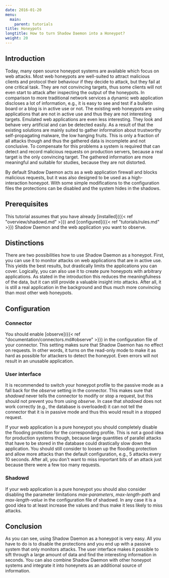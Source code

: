 ```yaml
---
date: 2016-01-20
menu:
  main:
    parent: tutorials
title: Honeypots
longtitle: How to turn Shadow Daemon into a Honeypot?
weight: 20
---
```


## Introduction

Today, many open source honeypot systems are available which focus on web attacks.
Most web honeypots are well-suited to attract malicious clients and protocol their behaviour if they decide to attack, but they fail at one critical task.
They are not convincing targets, thus some clients will not even start to attack after inspecting the output of the honeypots.
In comparison to more traditional network services a dynamic web application discloses a lot of information, e.g., it is easy to see and test if a bulletin board or a blog is in active use or not.
The existing web honeypots are using applications that are not in active use and thus they are not interesting targets.
Emulated web applications are even less interesting.
They look and behave very artificial and can be detected easily.
As a result of that the existing solutions are mainly suited to gather information about trustworthy self-propagating malware, the low hanging fruits.
This is only a fraction of all attacks though and thus the gathered data is incomplete and not conclusive.
To compensate for this problems a system is required that can detect and record malicious requests on production servers, because a real target is the only convincing target.
The gathered information are more meaningful and suitable for studies, because they are not distorted.

By default Shadow Daemon acts as a web application firewall and blocks malicious requests, but it was also designed to be used as a high-interaction honeypot.
With some simple modifications to the configuration files the protections can be disabled and the system hides in the shadows.

## Prerequisites

This tutorial assumes that you have already [installed]({{< ref "overview/shadowd.md" >}}) and [configured]({{< ref "tutorials/rules.md" >}}) Shadow Daemon and the web application you want to observe.

## Distinctions

There are two possibilities how to use Shadow Daemon as a honeypot.
First, you can use it to monitor attacks on web applications that are in active use.
This yields the best results, but drastically limits the applications you can cover.
Logically, you can also use it to create pure honeypots with arbitrary applications.
As stated in the introduction this reduces the meaningfulness of the data, but it can still provide a valuable insight into attacks.
After all, it is still a real application in the background and thus much more convincing than most other web honeypots.

## Configuration

### Connector

You should enable [observe]({{< ref "documentation/connectors.md#observe" >}}) in the configuration file of your connector.
This setting makes sure that Shadow Daemon has no effect on requests.
In other words, it turns on the read-only mode to make it as hard as possible for attackers to detect the honeypot.
Even errors will not result in an unusable application.

### User interface

It is recommended to switch your honeypot profile to the passive mode as a fall back for the *observe* setting in the connector.
This makes sure that *shadowd* never tells the connector to modify or stop a request, but this should not prevent you from using *observe*.
In case that *shadowd* does not work correctly (e.g., the database is overloaded) it can not tell the connector that it is in passive mode and thus this would result in a stopped request.

If your web application is a pure honeypot you should completely disable the flooding protection for the corresponding profile.
This is not a good idea for production systems though, because large quantities of parallel attacks that have to be stored in the database could drastically slow down the application.
You should still consider to loosen up the flooding protection and allow more attacks than the default configuration, e.g., 5 attacks every 10 seconds.
After all, you don't want to miss important bits of an attack just because there were a few too many requests.

### Shadowd

If your web application is a pure honeypot you should also consider disabling the parameter limitations *max-parameters*, *max-length-path* and *max-length-value* in the configuration file of shadowd.
In any case it is a good idea to at least increase the values and thus make it less likely to miss attacks.

## Conclusion

As you can see, using Shadow Daemon as a honeypot is very easy.
All you have to do is to disable the protections and you end up with a passive system that only monitors attacks.
The user interface makes it possible to sift through a large amount of data and find the interesting information in seconds.
You can also combine Shadow Daemon with other honeypot systems and integrate it into honeynets as an additional source of information.
